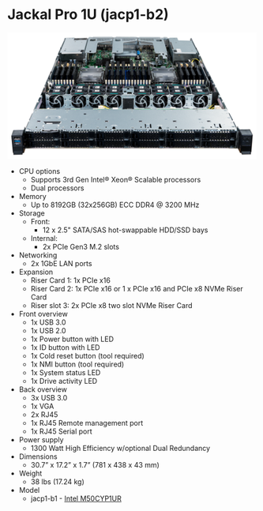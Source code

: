# Jackal Pro 1U (jacp1-b2)

![Jackal Pro 1U](./img/jacp1-b2-frontports.webp)

- CPU options
  - Supports 3rd Gen Intel® Xeon® Scalable processors
  - Dual processors
- Memory
  - Up to 8192GB (32x256GB) ECC DDR4 @ 3200 MHz
- Storage
  - Front:
    - 12 x 2.5" SATA/SAS hot-swappable HDD/SSD bays
  - Internal:
    - 2x PCIe Gen3 M.2 slots
- Networking
  - 2x 1GbE LAN ports
- Expansion
  - Riser Card 1: 1x PCIe x16
  - Riser Card 2: 1x PCIe x16 or 1 x PCIe x16 and PCIe x8 NVMe Riser Card
  - Riser slot 3: 2x PCIe x8 two slot NVMe Riser Card
- Front overview
  - 1x USB 3.0
  - 1x USB 2.0
  - 1x Power button with LED
  - 1x ID button with LED
  - 1x Cold reset button (tool required)
  - 1x NMI button (tool required)
  - 1x System status LED
  - 1x Drive activity LED
- Back overview
  - 3x USB 3.0
  - 1x VGA
  - 2x RJ45
  - 1x RJ45 Remote management port
  - 1x RJ45 Serial port
- Power supply
  - 1300 Watt High Efficiency w/optional Dual Redundancy
- Dimensions
  - 30.7” x 17.2” x 1.7” (781 x 438 x 43 mm)
- Weight
  - 38 lbs (17.24 kg)
- Model
  - jacp1-b1 - [Intel M50CYP1UR](./jacp1-b2_manual.pdf)
